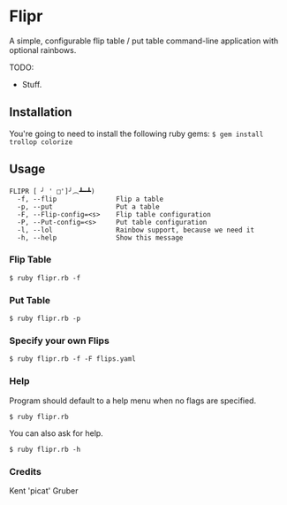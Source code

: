# Flipr

A simple, configurable flip table / put table command-line application with optional rainbows.

TODO: 
* Stuff.

## Installation
You're going to need to install the following ruby gems:
`$ gem install trollop colorize`

## Usage

```
FLIPR [ ╯ ' □']╯︵┻━┻)
  -f, --flip               Flip a table
  -p, --put                Put a table
  -F, --Flip-config=<s>    Flip table configuration
  -P, --Put-config=<s>     Put table configuration
  -l, --lol                Rainbow support, because we need it
  -h, --help               Show this message
```

### Flip Table

`$ ruby flipr.rb -f`

### Put Table

`$ ruby flipr.rb -p`

### Specify your own Flips

`$ ruby flipr.rb -f -F flips.yaml`

### Help

Program should default to a help menu when no flags are specified.

`$ ruby flipr.rb`

You can also ask for help.

`$ ruby flipr.rb -h`

### Credits
Kent 'picat' Gruber
